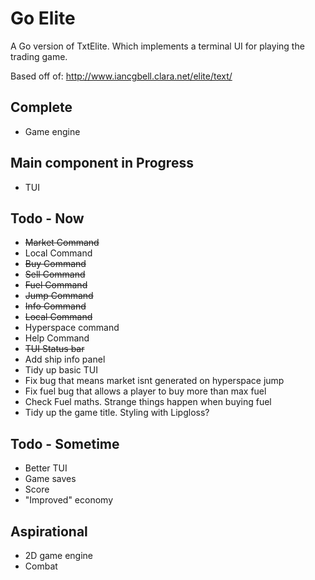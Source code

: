 # Go Elite

A Go version of TxtElite. Which implements a terminal UI for playing the trading game. 

Based off of: http://www.iancgbell.clara.net/elite/text/

## Complete

- Game engine 

## Main component in Progress

- TUI

## Todo - Now

- ~~Market Command~~
- Local Command
- ~~Buy Command~~
- ~~Sell Command~~
- ~~Fuel Command~~
- ~~Jump Command~~
- ~~Info Command~~
- ~~Local Command~~
- Hyperspace command
- Help Command
- ~~TUI Status bar~~
- Add ship info panel
- Tidy up basic TUI
- Fix bug that means market isnt generated on hyperspace jump
- Fix fuel bug that allows a player to buy more than max fuel
- Check Fuel maths. Strange things happen when buying fuel
- Tidy up the game title. Styling with Lipgloss?

## Todo - Sometime

- Better TUI
- Game saves
- Score
- "Improved" economy

## Aspirational

- 2D game engine
- Combat
